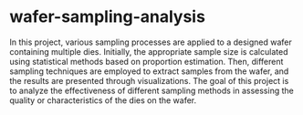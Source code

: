 # wafer-sampling-analysis

In this project, various sampling processes are applied to a designed wafer containing multiple dies. Initially, the appropriate sample size is calculated using statistical methods based on proportion estimation. Then, different sampling techniques are employed to extract samples from the wafer, and the results are presented through visualizations. The goal of this project is to analyze the effectiveness of different sampling methods in assessing the quality or characteristics of the dies on the wafer.
